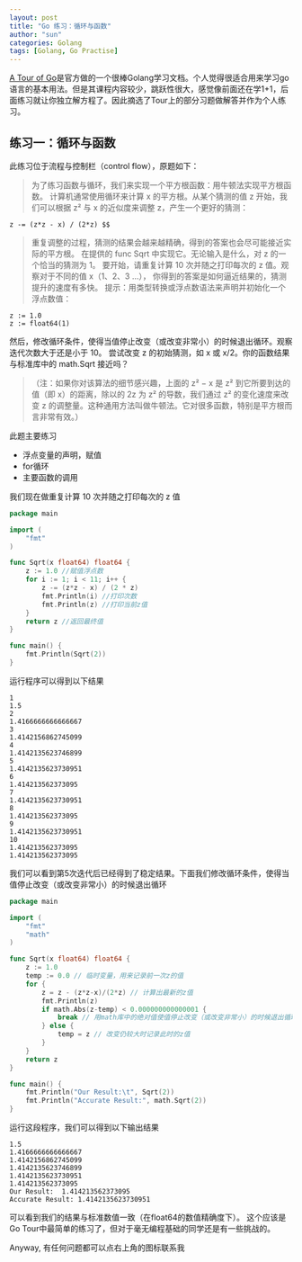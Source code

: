 ```yaml
---
layout: post
title: "Go 练习：循环与函数"
author: "sun"
categories: Golang
tags: [Golang, Go Practise]
---
```


[A Tour of Go](https://tour.golang.org/)是官方做的一个很棒Golang学习文档。个人觉得很适合用来学习go语言的基本用法。但是其课程内容较少，跳跃性很大，感觉像前面还在学1+1，后面练习就让你独立解方程了。因此摘选了Tour上的部分习题做解答并作为个人练习。

## 练习一：循环与函数

此练习位于流程与控制栏（control flow），原题如下：

> 为了练习函数与循环，我们来实现一个平方根函数：用牛顿法实现平方根函数。
计算机通常使用循环来计算 x 的平方根。从某个猜测的值 z 开始，我们可以根据 z² 与 x 的近似度来调整 z，产生一个更好的猜测：
```
z -= (z*z - x) / (2*z) $$
```
> 重复调整的过程，猜测的结果会越来越精确，得到的答案也会尽可能接近实际的平方根。
在提供的 func Sqrt 中实现它。无论输入是什么，对 z 的一个恰当的猜测为 1。 要开始，请重复计算 10 次并随之打印每次的 z 值。观察对于不同的值 x（1、2、3 ...）， 你得到的答案是如何逼近结果的，猜测提升的速度有多快。
> 提示：用类型转换或浮点数语法来声明并初始化一个浮点数值：
```
z := 1.0
z := float64(1)
```
然后，修改循环条件，使得当值停止改变（或改变非常小）的时候退出循环。观察迭代次数大于还是小于 10。 尝试改变 z 的初始猜测，如 x 或 x/2。你的函数结果与标准库中的 math.Sqrt 接近吗？

> （注：如果你对该算法的细节感兴趣，上面的 z² − x 是 z² 到它所要到达的值（即 x）的距离，除以的 2z 为 z² 的导数，我们通过 z² 的变化速度来改变 z 的调整量。这种通用方法叫做牛顿法。它对很多函数，特别是平方根而言非常有效。）

此题主要练习

 - 浮点变量的声明，赋值
 - for循环
 - 主要函数的调用

我们现在做重复计算 10 次并随之打印每次的 z 值

```go
package main

import (
	"fmt"
)

func Sqrt(x float64) float64 {
	z := 1.0 //赋值浮点数
	for i := 1; i < 11; i++ {
		z -= (z*z - x) / (2 * z)
		fmt.Println(i) //打印次数
		fmt.Println(z) //打印当前z值
	}
	return z //返回最终值
}

func main() {
	fmt.Println(Sqrt(2))
}
```
运行程序可以得到以下结果
```
1
1.5
2
1.4166666666666667
3
1.4142156862745099
4
1.4142135623746899
5
1.4142135623730951
6
1.414213562373095
7
1.4142135623730951
8
1.414213562373095
9
1.4142135623730951
10
1.414213562373095
1.414213562373095
```
我们可以看到第5次迭代后已经得到了稳定结果。下面我们修改循环条件，使得当值停止改变（或改变非常小）的时候退出循环

```go
package main

import (
	"fmt"
	"math"
)

func Sqrt(x float64) float64 {
	z := 1.0
	temp := 0.0 // 临时变量，用来记录前一次z的值
	for {
		z = z - (z*z-x)/(2*z) // 计算出最新的z值
		fmt.Println(z)
		if math.Abs(z-temp) < 0.000000000000001 {
			break // 用math库中的绝对值使值停止改变（或改变非常小）的时候退出循环
		} else {
			temp = z // 改变仍较大时记录此时的z值
		}
	}
	return z
}

func main() {
	fmt.Println("Our Result:\t", Sqrt(2))
	fmt.Println("Accurate Result:", math.Sqrt(2))
}
```
运行这段程序，我们可以得到以下输出结果

```
1.5
1.4166666666666667
1.4142156862745099
1.4142135623746899
1.4142135623730951
1.414213562373095
Our Result:	 1.414213562373095
Accurate Result: 1.4142135623730951
```
可以看到我们的结果与标准数值一致（在float64的数值精确度下）。
这个应该是Go Tour中最简单的练习了，但对于毫无编程基础的同学还是有一些挑战的。

Anyway, 有任何问题都可以点右上角的图标联系我
